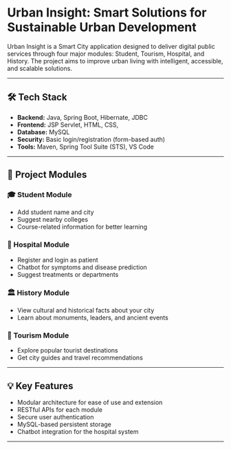 # Urban Insight: Smart Solutions for Sustainable Urban Development

Urban Insight is a Smart City application designed to deliver digital public services through four major modules: Student, Tourism, Hospital, and History. The project aims to improve urban living with intelligent, accessible, and scalable solutions.

---

## 🛠️ Tech Stack

- **Backend:** Java, Spring Boot, Hibernate, JDBC
- **Frontend:** JSP Servlet, HTML, CSS,
- **Database:** MySQL
- **Security:** Basic login/registration (form-based auth)
- **Tools:** Maven, Spring Tool Suite (STS), VS Code

---

## 📂 Project Modules

### 🎓 Student Module
- Add student name and city
- Suggest nearby colleges
- Course-related information for better learning

### 🏥 Hospital Module
- Register and login as patient
- Chatbot for symptoms and disease prediction
- Suggest treatments or departments

### 🏛️ History Module
- View cultural and historical facts about your city
- Learn about monuments, leaders, and ancient events

### 🧭 Tourism Module
- Explore popular tourist destinations
- Get city guides and travel recommendations

---

## 💡 Key Features

- Modular architecture for ease of use and extension
- RESTful APIs for each module
- Secure user authentication
- MySQL-based persistent storage
- Chatbot integration for the hospital system

---

